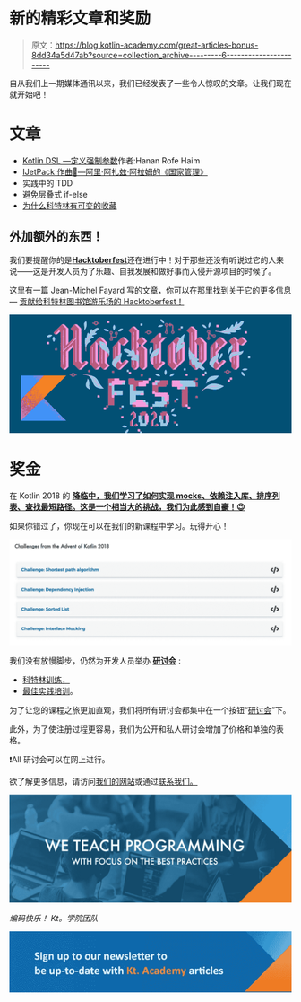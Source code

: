 # 新的精彩文章和奖励

> 原文：<https://blog.kotlin-academy.com/great-articles-bonus-8dd34a5d47ab?source=collection_archive---------6----------------------->

自从我们上一期媒体通讯以来，我们已经发表了一些令人惊叹的文章。让我们现在就开始吧！

# **文章**

*   [Kotlin DSL —定义强制参数](/kotlin-dsl-know-your-limits-2deaef1bab66)作者:Hanan Rofe Haim
*   [IJetPack 作曲🏹—阿里·阿扎兹·阿拉姆的《国家管理》](/jetpack-compose-state-management-73ec3f6c74a5)
*   实践中的 TDD
*   避免层叠式 if-else
*   [为什么科特林有可变的收藏](/why-kotlin-has-mutable-collections-3937a515f913)

## 外加额外的东西！

我们要提醒你的是[**Hacktoberfest**](https://hacktoberfest.digitalocean.com/)还在进行中！对于那些还没有听说过它的人来说——这是开发人员为了乐趣、自我发展和做好事而入侵开源项目的时候了。

这里有一篇 Jean-Michel Fayard 写的文章，你可以在那里找到关于它的更多信息— [贡献给科特林图书馆游乐场的 Hacktoberfest！](/contribute-to-the-kotlin-libraries-playground-for-hacktoberfest-2875af740b79)

[![](img/bcf91643bf0732c19e8ee4d72ffaf96e.png)](https://blog.kotlin-academy.com/contribute-to-the-kotlin-libraries-playground-for-hacktoberfest-2875af740b79)

# 奖金

在 Kotlin 2018 的 [**降临中，我们学习了如何实现 mocks、依赖注入库、排序列表、查找最短路径。这是一个相当大的挑战，我们为此感到自豪！😉**](https://kt.academy/course/advent-of-kotlin-2018)

如果你错过了，你现在可以在我们的新课程中学习。玩得开心！

[![](img/917bcbe992164ed5cd47b1898c49c110.png)](https://kt.academy/course/advent-of-kotlin-2018)

我们没有放慢脚步，仍然为开发人员举办 [**研讨会**](https://kt.academy/workshop) :

*   [科特林训练，](https://kt.academy/workshop?tag=kotlin#workshops-offer)
*   [最佳实践培训](https://kt.academy/workshop?tag=bestpractices#workshops-offer)。

为了让您的课程之旅更加直观，我们将所有研讨会都集中在一个按钮“[研讨会](https://kt.academy/workshop)”下。

此外，为了使注册过程更容易，我们为公开和私人研讨会增加了价格和单独的表格。

❗All 研讨会可以在网上进行。

欲了解更多信息，请访问[我们的网站](https://kt.academy/workshop)或通过[联系我们。](http://contact@kt.academy)

[![](img/563890e15f7ab4047c1d899a8ef0779f.png)](https://kt.academy/workshop)

*编码快乐！
Kt。学院团队*

[![](img/3146970f03e44cb07afe660b0d43e045.png)](https://kotlin-academy.us17.list-manage.com/subscribe?u=5d3a48e1893758cb5be5c2919&id=d2ba84960a)